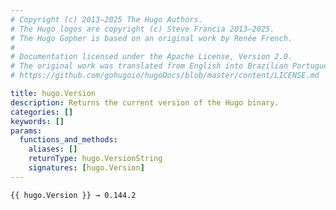 ```yaml
---
# Copyright (c) 2013–2025 The Hugo Authors.
# The Hugo logos are copyright (c) Steve Francia 2013–2025.
# The Hugo Gopher is based on an original work by Renée French.
#
# Documentation licensed under the Apache License, Version 2.0.
# The original work was translated from English into Brazilian Portuguese.
# https://github.com/gohugoio/hugoDocs/blob/master/content/LICENSE.md

title: hugo.Version
description: Returns the current version of the Hugo binary.
categories: []
keywords: []
params:
  functions_and_methods:
    aliases: []
    returnType: hugo.VersionString
    signatures: [hugo.Version]
---
```


```go-html-template
{{ hugo.Version }} → 0.144.2
```
